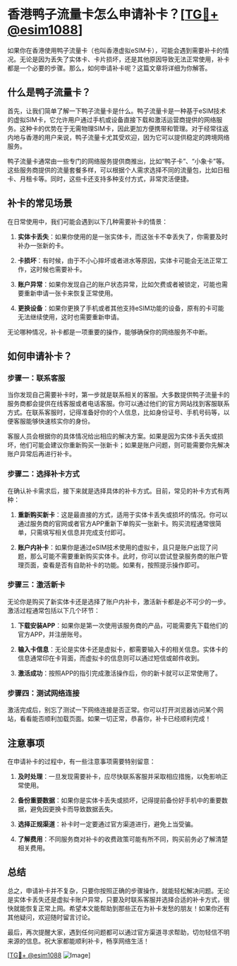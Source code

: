 # 香港鸭子流量卡怎么申请补卡？[[TG💪+ @esim1088](https://t.me/s/esim1088)]

如果你在香港使用鸭子流量卡（也叫香港虚拟eSIM卡），可能会遇到需要补卡的情况。无论是因为丢失了实体卡、卡片损坏，还是其他原因导致无法正常使用，补卡都是一个必要的步骤。那么，如何申请补卡呢？这篇文章将详细为你解答。

## 什么是鸭子流量卡？

首先，让我们简单了解一下鸭子流量卡是什么。鸭子流量卡是一种基于eSIM技术的虚拟SIM卡，它允许用户通过手机或设备直接下载和激活运营商提供的网络服务。这种卡的优势在于无需物理SIM卡，因此更加方便携带和管理。对于经常往返内地与香港的用户来说，鸭子流量卡尤其受欢迎，因为它可以提供稳定的跨境网络服务。

鸭子流量卡通常由一些专门的网络服务提供商推出，比如“鸭子卡”、“小象卡”等。这些服务商提供的流量套餐多样，可以根据个人需求选择不同的流量包，比如日租卡、月租卡等。同时，这些卡还支持多种支付方式，非常灵活便捷。

## 补卡的常见场景

在日常使用中，我们可能会遇到以下几种需要补卡的情景：

1. **实体卡丢失**：如果你使用的是一张实体卡，而这张卡不幸丢失了，你需要及时补办一张新的卡。
   
2. **卡损坏**：有时候，由于不小心摔坏或者进水等原因，实体卡可能会无法正常工作，这时候也需要补卡。

3. **账户异常**：如果你发现自己的账户状态异常，比如欠费或者被锁定，可能也需要重新申请一张卡来恢复正常使用。

4. **更换设备**：如果你更换了手机或者其他支持eSIM功能的设备，原有的卡可能无法继续使用，这时也需要重新申请。

无论哪种情况，补卡都是一项重要的操作，能够确保你的网络服务不中断。

## 如何申请补卡？

### 步骤一：联系客服

当你发现自己需要补卡时，第一步就是联系相关的客服。大多数提供鸭子流量卡的服务商都会提供在线客服或者电话客服。你可以通过他们的官方网站找到客服联系方式。在联系客服时，记得准备好你的个人信息，比如身份证号、手机号码等，以便客服能够快速核实你的身份。

客服人员会根据你的具体情况给出相应的解决方案。如果是因为实体卡丢失或损坏，他们可能会建议你重新购买一张新卡；如果是账户问题，则可能需要你先解决账户异常后再进行补卡。

### 步骤二：选择补卡方式

在确认补卡需求后，接下来就是选择具体的补卡方式。目前，常见的补卡方式有两种：

1. **重新购买新卡**：这是最直接的方式，适用于实体卡丢失或损坏的情况。你可以通过服务商的官网或者官方APP重新下单购买一张新卡。购买流程通常很简单，只需填写相关信息并完成支付即可。

2. **账户内补卡**：如果你是通过eSIM技术使用的虚拟卡，且只是账户出现了问题，那么可能不需要重新购买实体卡。此时，你可以尝试登录服务商的账户管理页面，查看是否有自助补卡的功能。如果有，按照提示操作即可。

### 步骤三：激活新卡

无论你是购买了新实体卡还是选择了账户内补卡，激活新卡都是必不可少的一步。激活过程通常包括以下几个环节：

1. **下载安装APP**：如果你是第一次使用该服务商的产品，可能需要先下载他们的官方APP，并注册账号。

2. **输入卡信息**：无论是实体卡还是虚拟卡，都需要输入卡的相关信息。实体卡的信息通常印在卡背面，而虚拟卡的信息则可以通过短信或邮件收到。

3. **激活成功**：按照APP的指引完成激活操作后，你的新卡就可以正常使用了。

### 步骤四：测试网络连接

激活完成后，别忘了测试一下网络连接是否正常。你可以打开浏览器访问某个网站，看看能否顺利加载页面。如果一切正常，恭喜你，补卡已经顺利完成！

## 注意事项

在申请补卡的过程中，有一些注意事项需要特别留意：

1. **及时处理**：一旦发现需要补卡，应尽快联系客服并采取相应措施，以免影响正常使用。

2. **备份重要数据**：如果你是实体卡丢失或损坏，记得提前备份好手机中的重要数据，避免因更换卡而导致数据丢失。

3. **选择正规渠道**：补卡时一定要通过官方渠道进行，避免上当受骗。

4. **了解费用**：不同服务商对补卡的收费政策可能有所不同，购买前务必了解清楚相关费用。

## 总结

总之，申请补卡并不复杂，只要你按照正确的步骤操作，就能轻松解决问题。无论是实体卡丢失还是虚拟卡账户异常，只要及时联系客服并选择合适的补卡方式，很快就能恢复正常上网。希望本文能帮助到那些正在为补卡发愁的朋友！如果你还有其他疑问，欢迎随时留言讨论。

最后，再次提醒大家，遇到任何问题都可以通过官方渠道寻求帮助，切勿轻信不明来源的信息。祝大家都能顺利补卡，畅享网络生活！

[[TG💪+ @esim1088](https://t.me/s/esim1088) ![Image](https://i.postimg.cc/4NQfJmqS/Snipaste-2025-05-13-00-14-12.png)]